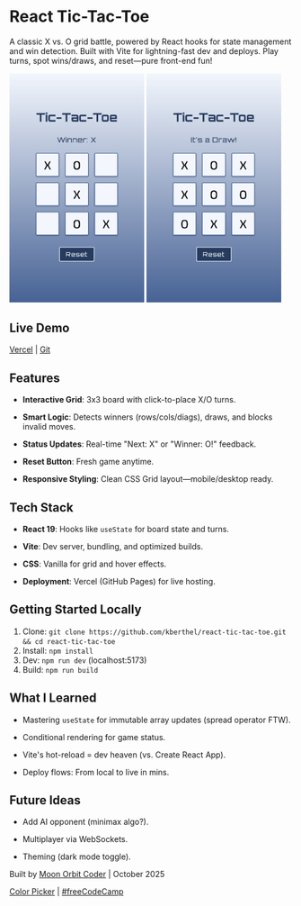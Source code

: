 # React Tic-Tac-Toe

  

A classic X vs. O grid battle, powered by React hooks for state management and win detection. Built with Vite for lightning-fast dev and deploys. Play turns, spot wins/draws, and reset—pure front-end fun!

  

<img src="public/Screenshot1.png" alt="Screenshot of Gameplay" width="240" height="auto">     <img src="public/Screenshot2.png" alt="Screenshot of Gameplay" width="240" height="auto">
  


## Live Demo
[Vercel](https://tic-tac-toe-kberthel.vercel.app/) | [Git](https://kberthel.github.io/react-tic-tac-toe)  


## Features

- **Interactive Grid**: 3x3 board with click-to-place X/O turns.

- **Smart Logic**: Detects winners (rows/cols/diags), draws, and blocks invalid moves.

- **Status Updates**: Real-time "Next: X" or "Winner: O!" feedback.

- **Reset Button**: Fresh game anytime.

- **Responsive Styling**: Clean CSS Grid layout—mobile/desktop ready.

  

## Tech Stack

- **React 19**: Hooks like `useState` for board state and turns.

- **Vite**: Dev server, bundling, and optimized builds.

- **CSS**: Vanilla for grid and hover effects.

- **Deployment**: Vercel (GitHub Pages) for live hosting.

  
## Getting Started Locally

1. Clone: `git clone https://github.com/kberthel/react-tic-tac-toe.git && cd react-tic-tac-toe`
2. Install: `npm install`
3. Dev: `npm run dev` (localhost:5173)
4. Build: `npm run build`


## What I Learned

- Mastering `useState` for immutable array updates (spread operator FTW).

- Conditional rendering for game status.

- Vite's hot-reload = dev heaven (vs. Create React App).

- Deploy flows: From local to live in mins.

  
## Future Ideas

- Add AI opponent (minimax algo?).

- Multiplayer via WebSockets.

- Theming (dark mode toggle).

  

Built by [Moon Orbit Coder](https://github.com/kberthel) | October 2025 

[Color Picker](https://github.com/kberthel/color-picker-app) | [#freeCodeCamp](https://www.freecodecamp.org/)
